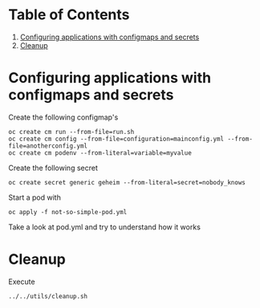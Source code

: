 
# Table of Contents

1.  [Configuring applications with configmaps and secrets](#orgcf77b8a)
2.  [Cleanup](#org754c36d)


<a id="orgcf77b8a"></a>

# Configuring applications with configmaps and secrets

Create the following configmap's

    oc create cm run --from-file=run.sh
    oc create cm config --from-file=configuration=mainconfig.yml --from-file=anotherconfig.yml
    oc create cm podenv --from-literal=variable=myvalue

Create the following secret

    oc create secret generic geheim --from-literal=secret=nobody_knows

Start a pod with

    oc apply -f not-so-simple-pod.yml

Take a look at pod.yml and try to understand how it works


<a id="org754c36d"></a>

# Cleanup

Execute

    ../../utils/cleanup.sh
